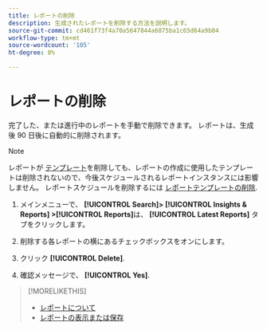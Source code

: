 ```yaml
---
title: レポートの削除
description: 生成されたレポートを削除する方法を説明します。
source-git-commit: cd461f73f4a70a5647844a6075ba1c65d64a9b04
workflow-type: tm+mt
source-wordcount: '105'
ht-degree: 0%

---
```


# レポートの削除

完了した、または進行中のレポートを手動で削除できます。 レポートは、生成後 90 日後に自動的に削除されます。

>[!NOTE]
>
>レポートが [テンプレート](/help/search-social-commerce/reports/automation/templates/template-about.md)を削除しても、レポートの作成に使用したテンプレートは削除されないので、今後スケジュールされるレポートインスタンスには影響しません。 レポートスケジュールを削除するには [レポートテンプレートの削除](/help/search-social-commerce/reports/automation/templates/template-delete.md).

1. メインメニューで、 **[!UICONTROL Search]> [!UICONTROL Insights & Reports] >[!UICONTROL Reports]**&#x200B;は、 **[!UICONTROL Latest Reports]** タブをクリックします。

1. 削除する各レポートの横にあるチェックボックスをオンにします。

1. クリック **[!UICONTROL Delete]**.

1. 確認メッセージで、 **[!UICONTROL Yes]**.

>[!MORELIKETHIS]
>
>* [レポートについて](/help/search-social-commerce/reports/report-about.md)
>* [レポートの表示または保存](/help/search-social-commerce/reports/management/report-view-save.md)

